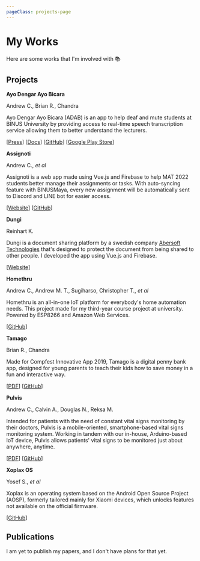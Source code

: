 ```yaml
---
pageClass: projects-page
---
```


# My Works

Here are some works that I'm involved with :books:

## Projects

<ProjectCard image="/img/adab.png">

  **Ayo Dengar Ayo Bicara**

  Andrew C., Brian R., Chandra
  
  Ayo Dengar Ayo Bicara (ADAB) is an app to help deaf and mute students at BINUS University by providing access to real-time speech transcription service allowing them to better understand the lecturers.
  
  [[Press](https://student.binus.ac.id/2020/09/aplikasi-adab-to-connect-dari-binusian-untuk-binusian/)] [[Docs](https://bearcatsdev.github.io/docs/adab/)] [[GitHub](https://github.com/bearcatsdev/adab)] [[Google Play Store](https://play.google.com/store/apps/details?id=com.ambinusian.adab)]

</ProjectCard>

<ProjectCard image="/img/assignoti.png">

  **Assignoti**

  Andrew C., *et al*
  
  Assignoti is a web app made using Vue.js and Firebase to help MAT 2022 students better manage their assignments or tasks. With auto-syncing feature with BINUSMaya, every new assignment will be automatically sent to Discord and LINE bot for easier access.
  
  [[Website](https://assignoti.web.app/)] [[GitHub](https://github.com/AngSanley/assignoti)]

</ProjectCard>

<ProjectCard image="/img/dungi.png">

  **Dungi**

  Reinhart K.
  
  Dungi is a document sharing platform by a swedish company [Abersoft Technologies](https://abersoft.se) that's designed to protect the document from being shared to other people. I developed the app using Vue.js and Firebase.
  
  [[Website](https://dungi.io/)]

</ProjectCard>

<ProjectCard image="/img/homethru.png">

  **Homethru**

  Andrew C., Andrew M. T., Sugiharso, Christopher T., *et al*
  
  Homethru is an all-in-one IoT platform for everybody's home automation needs. This project made for my third-year course project at university. Powered by ESP8266 and Amazon Web Services.
  
  [[GitHub](http://github.com/werdna521/pisang)]

</ProjectCard>

<ProjectCard image="/img/tamago.png">

  **Tamago**

  Brian R., Chandra
  
  Made for Compfest Innovative App 2019, Tamago is a digital penny bank app, designed for young parents to teach their kids how to save money in a fun and interactive way.
  
  [[PDF](https://bit.ly/2XspM4P)] [[GitHub](https://github.com/bearcatsdev/tamago)]

</ProjectCard>

<ProjectCard image="/img/pulvis.jpg">

  **Pulvis**

  Andrew C., Calvin A., Douglas N., Reksa M.
  
  Intended for patients with the need of constant vital signs monitoring by their doctors, Pulvis is a mobile-oriented, smartphone-based vital signs monitoring system. Working in tandem with our in-house, Arduino-based IoT device, Pulvis allows patients' vital signs to be monitored just about anywhere, anytime.

  [[PDF](https://bit.ly/3eNjZNi)] [[GitHub](https://github.com/AngSanley/Pulvis)]

</ProjectCard>

<ProjectCard image="/img/xoplax.jpg">

  **Xoplax OS**

  Yosef S., *et al*
  
  Xoplax is an operating system based on the Android Open Source Project (AOSP), formerly tailored mainly for Xiaomi devices, which unlocks features not available on the official firmware.

  [[GitHub](https://github.com/XoplaxOS)]

</ProjectCard>

## Publications

I am yet to publish my papers, and I don't have plans for that yet.

<style lang="stylus">

.projects-page
  background-color #fafbfc

</style>

